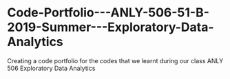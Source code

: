 # Code-Portfolio---ANLY-506-51-B-2019-Summer---Exploratory-Data-Analytics
Creating a code portfolio for the codes that we learnt during our class ANLY 506 Exploratory Data Analytics
